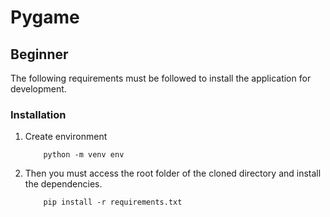 # Pygame

## Beginner

The following requirements must be followed to install the application for development.

### Installation

1. Create environment
    ```
        python -m venv env
    ```
2. Then you must access the root folder of the cloned directory and install the dependencies.
    ```
        pip install -r requirements.txt